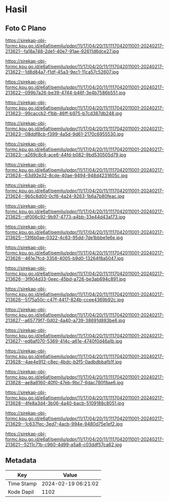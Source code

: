 # Hasil

## Foto C Plano

https://sirekap-obj-formc.kpu.go.id/e6af/pemilu/pdpr/11/17/04/20/11/1117042011001-20240217-213621--fa18a748-2de1-40e7-91ae-92611d6dce27.jpg

https://sirekap-obj-formc.kpu.go.id/e6af/pemilu/pdpr/11/17/04/20/11/1117042011001-20240217-213622--1d8d84a7-f1df-45a3-9ec1-11ca57c52607.jpg

https://sirekap-obj-formc.kpu.go.id/e6af/pemilu/pdpr/11/17/04/20/11/1117042011001-20240217-213622--099b7a26-be39-4744-b46f-3e4b7586b551.jpg

https://sirekap-obj-formc.kpu.go.id/e6af/pemilu/pdpr/11/17/04/20/11/1117042011001-20240217-213623--99caccb2-f1bb-46ff-b975-b7cd387db248.jpg

https://sirekap-obj-formc.kpu.go.id/e6af/pemilu/pdpr/11/17/04/20/11/1117042011001-20240217-213623--08ddf8cb-f399-4a5d-9d61-2170c6955530.jpg

https://sirekap-obj-formc.kpu.go.id/e6af/pemilu/pdpr/11/17/04/20/11/1117042011001-20240217-213623--a269c8c8-ace6-44fd-b082-9bd530505d79.jpg

https://sirekap-obj-formc.kpu.go.id/e6af/pemilu/pdpr/11/17/04/20/11/1117042011001-20240217-213624--63d92e32-8cde-40ae-9494-948d4231605c.jpg

https://sirekap-obj-formc.kpu.go.id/e6af/pemilu/pdpr/11/17/04/20/11/1117042011001-20240217-213624--9b5c8d00-0cf6-4a24-9263-1b6a7b80feac.jpg

https://sirekap-obj-formc.kpu.go.id/e6af/pemilu/pdpr/11/17/04/20/11/1117042011001-20240217-213625--df006c92-9b97-4773-a4bb-33e44d43a173.jpg

https://sirekap-obj-formc.kpu.go.id/e6af/pemilu/pdpr/11/17/04/20/11/1117042011001-20240217-213625--13f6b0ae-0322-4c63-95dd-7de1bbbe1e6e.jpg

https://sirekap-obj-formc.kpu.go.id/e6af/pemilu/pdpr/11/17/04/20/11/1117042011001-20240217-213626--461e7fcd-3358-4005-b9d0-13264f8a5047.jpg

https://sirekap-obj-formc.kpu.go.id/e6af/pemilu/pdpr/11/17/04/20/11/1117042011001-20240217-213626--3f904d33-0eec-45bd-a726-be3ab694c891.jpg

https://sirekap-obj-formc.kpu.go.id/e6af/pemilu/pdpr/11/17/04/20/11/1117042011001-20240217-213626--5175a50c-c47f-4417-824b-ccee4369b92c.jpg

https://sirekap-obj-formc.kpu.go.id/e6af/pemilu/pdpr/11/17/04/20/11/1117042011001-20240217-213627--a65779f7-0d02-4a40-a739-38691d883be6.jpg

https://sirekap-obj-formc.kpu.go.id/e6af/pemilu/pdpr/11/17/04/20/11/1117042011001-20240217-213627--ed6af070-5369-414c-a61e-4740f0d46a1b.jpg

https://sirekap-obj-formc.kpu.go.id/e6af/pemilu/pdpr/11/17/04/20/11/1117042011001-20240217-213628--4ae4e912-c8ec-4bdc-b2f5-0adbdbbafb1f.jpg

https://sirekap-obj-formc.kpu.go.id/e6af/pemilu/pdpr/11/17/04/20/11/1117042011001-20240217-213628--ae8a8160-40f0-47eb-9bc7-6dac780f8ae6.jpg

https://sirekap-obj-formc.kpu.go.id/e6af/pemilu/pdpr/11/17/04/20/11/1117042011001-20240217-213628--4fe8a3d4-3b06-4a40-bacb-5109188c8051.jpg

https://sirekap-obj-formc.kpu.go.id/e6af/pemilu/pdpr/11/17/04/20/11/1117042011001-20240217-213629--1c637fec-3ed7-4acb-994e-9480d75e1ef2.jpg

https://sirekap-obj-formc.kpu.go.id/e6af/pemilu/pdpr/11/17/04/20/11/1117042011001-20240217-213621--5211c71b-c960-4d99-a5a8-c03ddf57ca62.jpg


## Metadata

| Key        | Value               |
| ---------- | ------------------- |
| Time Stamp | 2024-02-19 06:21:02 |
| Kode Dapil | 1102                |



